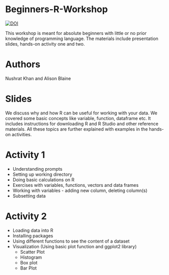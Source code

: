 # Beginners-R-Workshop
[![DOI](https://zenodo.org/badge/75787786.svg)](https://zenodo.org/badge/latestdoi/75787786)

This workshop is meant for absolute beginners with little or no prior knowledge of programming language. 
The materials include presentation slides, hands-on activity one and two.

# Authors
Nushrat Khan and Alison Blaine

# Slides
We discuss why and how R can be useful for working with your data. We covered some basic concepts like variable, function, dataframe etc. It includes instructions for downloading R and R Studio and other reference materials. All these topics are further explained with examples in the hands-on activities. 

# Activity 1
* Understanding prompts
* Setting up working directory
* Doing basic calculations on R
* Exercises with variables, functions, vectors and data frames
* Working with variables - adding new column, deleting column(s)
* Subsetting data 

# Activity 2
* Loading data into R
* Installing packages
* Using different functions to see the content of a dataset
* Visualization (Using basic plot function and ggplot2 library)
  * Scatter Plot
  * Histogram 
  * Box plot
  * Bar Plot
